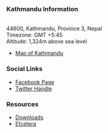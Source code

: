 ### Kathmandu Information
<br>44600, Kathmandu, Province 3, Nepal<br>
Timezone: GMT +5:45<br>
Altitude: 1,324m above sea level<br>
* [Map of Kathmandu](https://goo.gl/maps/wDBrRy7EyzzKacVa6)

### Social Links
* [Facebook Page](https://www.facebook.com/owasp.kathmandu/)
* [Twitter Handle](#)

### Resources
* [Downloads](#)
* [Etcetera](#)